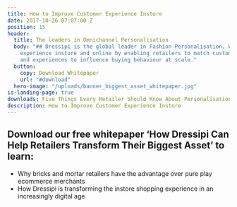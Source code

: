 ```yaml
---
title: How to Improve Customer Experience Instore
date: 2017-10-26 07:07:00 Z
position: 15
header:
  title: The leaders in Omnichannel Personalisation
  body: "## Dressipi is the global leader in Fashion Personalisation. We improve customer
    experience instore and online by enabling retailers to match customers with products
    and experiences to influence buying behaviour at scale."
  button:
    copy: Download Whitepaper
    url: "#download"
  hero-image: "/uploads/banner_biggest_asset_whitepaper.jpg"
is-landing-page: true
downloads: Five Things Every Retailer Should Know About Personalisation Whitepaper
description: How to Improve Customer Experience Instore
---
```


## Download our free whitepaper ‘How Dressipi Can Help Retailers Transform Their Biggest Asset’ to learn:

* Why bricks and mortar retailers have the advantage over pure play ecommerce merchants
* How Dressipi is transforming the instore shopping experience in an increasingly digital age